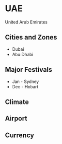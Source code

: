 # UAE
United Arab Emirates


## Cities and Zones
+ Dubai
+ Abu Dhabi

## Major Festivals
- Jan - Sydney
- Dec - Hobart

## Climate

## Airport

## Currency
